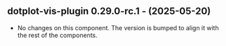   ## dotplot-vis-plugin 0.29.0-rc.1 - (2025-05-20)
  
  * No changes on this component. The version is bumped to align it
    with the rest of the components.
